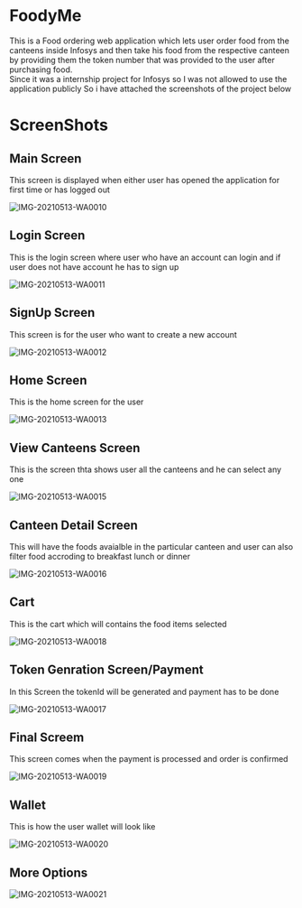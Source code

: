 # FoodyMe
This is a Food ordering web application which lets user order food from the canteens inside Infosys and then take his food from the respective canteen by providing them the token number that was provided to the user after purchasing food.  
Since it was a internship project for Infosys so I was not allowed to use the application publicly So i have attached the screenshots of the project below

# ScreenShots

## Main Screen
This screen is displayed when either user has opened the application for first time or has logged out

![IMG-20210513-WA0010](https://user-images.githubusercontent.com/33715591/166626128-9f0d8f74-a828-4935-a5f1-b3aea6791140.jpg)

## Login Screen
This is the login screen where user who have an account can login and if user does not have account he has to sign up

![IMG-20210513-WA0011](https://user-images.githubusercontent.com/33715591/166626650-2fd10ea2-8046-411e-8d33-faa5a4f33c60.jpg)

## SignUp Screen
This screen is for the user who want to create a new account

![IMG-20210513-WA0012](https://user-images.githubusercontent.com/33715591/166626843-3e13ec52-c3fa-48e0-836f-17615ec2416c.jpg)

## Home Screen
This is the home screen for the user

![IMG-20210513-WA0013](https://user-images.githubusercontent.com/33715591/166631168-f3f4f53e-b3cf-4935-879b-70b7ce5afbbc.jpg)

## View Canteens Screen
This is the screen thta shows user all the canteens and he can select any one

![IMG-20210513-WA0015](https://user-images.githubusercontent.com/33715591/166631601-fd0243e7-bef8-4525-b96f-7630eed4be51.jpg)

## Canteen Detail Screen
This will have the foods avaialble in the particular canteen and user can also filter food accroding to breakfast lunch or dinner

![IMG-20210513-WA0016](https://user-images.githubusercontent.com/33715591/166632066-a68ae90b-f837-4183-a4c8-abf077e03ede.jpg)

## Cart
This is the cart which will contains the food items selected

![IMG-20210513-WA0018](https://user-images.githubusercontent.com/33715591/166632375-218bc87f-b508-4f13-9c4f-160feff431f2.jpg)

## Token Genration Screen/Payment
In this Screen the tokenId will be generated and payment has to be done  

![IMG-20210513-WA0017](https://user-images.githubusercontent.com/33715591/166632540-04969095-c6b3-46bf-903f-957ad8df99e2.jpg)

## Final Screem
This screen comes when the payment is processed and order is confirmed

![IMG-20210513-WA0019](https://user-images.githubusercontent.com/33715591/166632817-5879dd21-81cc-4186-ab10-142c780fceab.jpg)

## Wallet
This is how the user wallet will look like

![IMG-20210513-WA0020](https://user-images.githubusercontent.com/33715591/166632924-a6dfbcab-38fa-4062-8522-b4aeeff4c507.jpg)

## More Options

![IMG-20210513-WA0021](https://user-images.githubusercontent.com/33715591/166633045-3f389ca1-4750-4da4-8bb2-cb9c3fbdcc2e.jpg)



